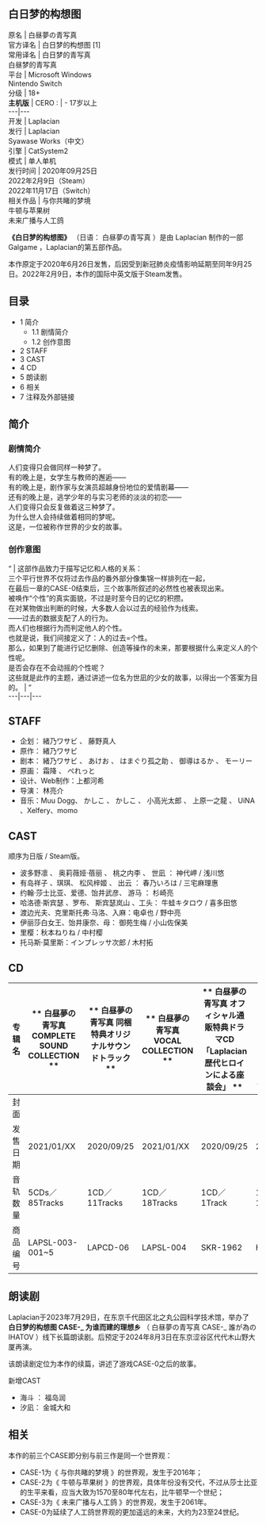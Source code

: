 白日梦的构想图  
---  
原名  |  白昼夢の青写真   
官方译名  |  白日梦的构想图  [1]   
常用译名  |  白日梦的青写真   
白昼梦的青写真  
平台  |  Microsoft Windows    
Nintendo Switch  
分级  |  18+   
**主机版** |  CERO  :  |  \- 17岁以上   
---|---  
开发  |  Laplacian   
发行  |  Laplacian   
Syawase Works（中文）  
引擎  |  CatSystem2   
模式  |  单人单机   
发行时间  |  2020年09月25日   
2022年2月9日（Steam）  
2022年11月17日（Switch）  
相关作品  |  与你共睹的梦境    
牛顿与苹果树  
未来广播与人工鸽  
  
**《白日梦的构想图》** （日语：  白昼夢の青写真  ）是由  Laplacian  制作的一部  Galgame  ，Laplacian的第五部作品。

本作原定于2020年6月26日发售，后因受到新冠肺炎疫情影响延期至同年9月25日。2022年2月9日，本作的国际中英文版于Steam发售。

##  目录

  * 1  简介 
    * 1.1  剧情简介 
    * 1.2  创作意图 
  * 2  STAFF 
  * 3  CAST 
  * 4  CD 
  * 5  朗读剧 
  * 6  相关 
  * 7  注释及外部链接 

##  简介

###  剧情简介

人们变得只会做同样一种梦了。  
有的晚上是，女学生与教师的邂逅——  
有的晚上是，剧作家与女演员超越身份地位的爱情剧幕——  
还有的晚上是，逃学少年的与实习老师的淡淡的初恋——  
人们变得只会反复做着这三种梦了。  
为什么世人会持续做着相同的梦呢。  
这是，一位被称作世界的少女的故事。

###  创作意图

“  |  这部作品致力于描写记忆和人格的关系：   
三个平行世界不仅将过去作品的番外部分像集锦一样排列在一起，  
在最后一章的CASE-0结束后，三个故事所叙述的必然性也被表现出来。  
被唤作“个性”的真实面貌，不过是时至今日的记忆的积攒。  
在对某物做出判断的时候，大多数人会以过去的经验作为线索。  
——过去的数据支配了人的行为。  
而人们也根据行为而判定他人的个性。  
也就是说，我们间接定义了：人的过去=个性。  
那么，如果到了能进行记忆删除、创造等操作的未来，那要根据什么来定义人的个性呢。  
是否会存在不会动摇的个性呢？  
这些就是此作的主题，通过讲述一位名为世凪的少女的故事，以得出一个答案为目的。  |  ”   
---|---|---  
  
##  STAFF

  * 企划：  緒乃ワサビ  、  藤野真人 
  * 原作：  緒乃ワサビ 
  * 剧本：  緒乃ワサビ  、  あけお  、  はまぐり孤之助  、  御導はるか  、  モーリー 
  * 原画：  霜降  、  ぺれっと 
  * 设计、Web制作：上都河希 
  * 导演：  林亮介 
  * 音乐：Muu Dogg、  かしこ  、  かしこ  、  小高光太郎  、  上原一之龍  、  UiNA  、Xelfery、momo 

##  CAST

顺序为日版 / Steam版。

  * 波多野凛  、  奥莉薇娅·蓓丽  、  桃之内李  、  世凪  ：  神代岬  /  浅川悠 
  * 有岛祥子  、琪琪、  松风梓姬  、  出云  ：  春乃いろは  /  三宅麻理惠 
  * 约翰·莎士比亚、爱德、饴井武彦、  游马  ：  杉崎亮 
  * 哈洛德·斯宾瑟  、罗布、  斯宾瑟岚山  、工头：  牛蛙キタロウ  /  喜多田悠 
  * 渡边光夫、克里斯托弗·马洛、入麻：电卓也 / 野中亮 
  * 伊丽莎白女王、饴井康奈、母：  御苑生梅  / 小山佐保美 
  * 里樱：秋本ねりね /  中村樱 
  * 托马斯·莫里斯：インプレッサ次郎 / 木村拓 

##  CD

专辑名  |  ** 白昼夢の青写真 COMPLETE SOUND COLLECTION  ** |  ** 白昼夢の青写真 同梱特典オリジナルサウンドトラック  ** |  ** 白昼夢の青写真 VOCAL COLLECTION  ** |  ** 白昼夢の青写真 オフィシャル通販特典ドラマCD「Laplacian歴代ヒロインによる座談会」  ** |  ** 白昼夢の青写真 ソフマップ特典ドラマCD「白昼夢の青写真ヒロインによる 座談会」  ** |  ** 白昼夢の青写真 とらのあな特典ドラマCD「白昼夢の青写真ヒロインによる 座談会」  **  
---|---|---|---|---|---|---  
封面  |  |  |  |  |  |   
发售日期  |  2021/01/XX  |  2020/09/25  |  2021/01/XX  |  2020/09/25  |  2020/09/25  |  2020/09/25   
音轨数量  |  5CDs／85Tracks  |  1CD／11Tracks  |  1CD／18Tracks  |  1CD／1Track  |  1CD／1Track  |  1CD／1Track   
商品编号  |  LAPSL-003-001~5  |  LAPCD-06  |  LAPSL-004  |  SKR-1962  |  HBMT-114  |  Unknown   
  
##  朗读剧

Laplacian于2023年7月29日，在东京千代田区北之丸公园科学技术馆，举办了 **白日梦的构想图 CASE-_ 为谁而建的理想乡** （
白昼夢の青写真 CASE-_ 誰が為のIHATOV  ）线下长篇朗读剧。后预定于2024年8月3日在东京涩谷区代代木山野大厦再演。

该朗读剧定位为本作的续篇，讲述了游戏CASE-0之后的故事。

新增CAST

  * 海斗  ：  福岛润 
  * 汐凪：  金城大和 

##  相关

本作的前三个CASE即分别与前三作是同一个世界观：

  * CASE-1为《  与你共睹的梦境  》的世界观，发生于2016年； 
  * CASE-2为《  牛顿与苹果树  》的世界观，具体年份没有交代，不过从莎士比亚的生平来看，应当大致为1570至80年代左右，比牛顿早一个世纪； 
  * CASE-3为《  未来广播与人工鸽  》的世界观，发生于2061年。 
  * CASE-0为延续了人工鸽世界观的更加遥远的未来，大约为23至24世纪。 